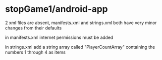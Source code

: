 # stopGame1/android-app

2 xml files are absent, manifests.xml and strings.xml
both have very minor changes from their defaults

in manifests.xml internet permissions must be added

in strings.xml add a string array called "PlayerCountArray" containing the numbers 1 through 4 as items
